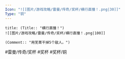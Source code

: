 ```yaml
---
Icon: "![[图片/游戏攻略/雷曼/传奇/奖杯/横行直撞！.png|30]]"
Type: "铜"
---
```

```ad-common-bronze-trophy
title: (Title:: "横行直撞！")
![[图片/游戏攻略/雷曼/传奇/奖杯/横行直撞！.png|100]]

(Comment:: "用芜菁干掉5个敌人。")
```

#雷曼/传奇/奖杯 #奖杯 #奖杯/铜
